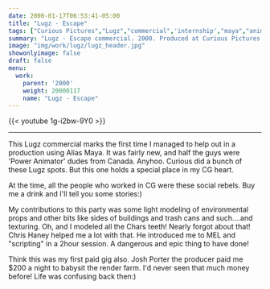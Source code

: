 ```yaml
---
date: 2000-01-17T06:53:41-05:00
title: "Lugz - Escape"
tags: ["Curious Pictures","Lugz","commercial",'internship',"maya","animation"]
summary: "Lugz - Escape commercial. 2000. Produced at Curious Pictures."
image: "img/work/lugz/lugz_header.jpg"
showonlyimage: false
draft: false
menu:
  work:
    parent: '2000'
    weight: 20000117
    name: "Lugz - Escape"
---
```


{{< youtube 1g-i2bw-9Y0 >}}

---


This Lugz commercial marks the first time I managed to help out in a production using Alias Maya. It was fairly new, and half the guys were 'Power Animator' dudes from Canada. Anyhoo. Curious did a bunch of these Lugz spots. But this one holds a special place in my CG heart.

At the time, all the people who worked in CG were these social rebels. Buy me a drink and I'll tell you some stories:)

My contributions to this party was some light modeling of environmental props and other bits like sides of buildings and trash cans and such....and texturing. Oh, and I modeled all the Chars teeth! Nearly forgot about that! Chris Haney helped me a lot with that. He introduced me to MEL and "scripting" in a 2hour session. A dangerous and epic thing to have done!

Think this was my first paid gig also. Josh Porter the producer paid me $200 a night to babysit the render farm. I'd never seen that much money before! Life was confusing back then:)
